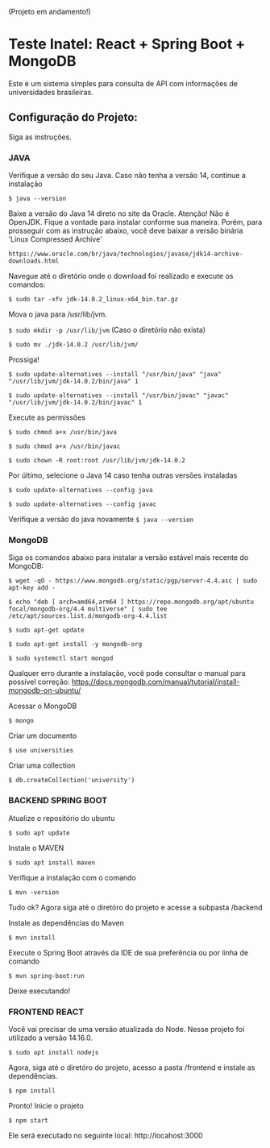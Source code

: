(Projeto em andamento!)

# **Teste Inatel: React + Spring Boot + MongoDB**

Este é um sistema simples para consulta de API com informações de universidades brasileiras.


## **Configuração do Projeto:**

Siga as instruções.


### **JAVA**

Verifique a versão do seu Java. Caso não tenha a versão 14, continue a instalação

`$ java --version`

Baixe a versão do Java 14 direto no site da Oracle. Atenção! Não é OpenJDK. Fique a vontade para instalar conforme sua maneira. Porém, para prosseguir com as instrução abaixo, você deve baixar a versão binária 'Linux Compressed Archive'

    https://www.oracle.com/br/java/technologies/javase/jdk14-archive-downloads.html

Navegue até o diretório onde o download foi realizado e execute os comandos:

`$ sudo tar -xfv jdk-14.0.2_linux-x64_bin.tar.gz`

Mova o java para /usr/lib/jvm. 

`$ sudo mkdir -p /usr/lib/jvm` (Caso o diretório não exista)

`$ sudo mv ./jdk-14.0.2 /usr/lib/jvm/`

Prossiga!

`$ sudo update-alternatives --install "/usr/bin/java" "java" "/usr/lib/jvm/jdk-14.0.2/bin/java" 1 `

`$ sudo update-alternatives --install "/usr/bin/javac" "javac" "/usr/lib/jvm/jdk-14.0.2/bin/javac" 1`

Execute as permissões

`$ sudo chmod a+x /usr/bin/java`

`$ sudo chmod a+x /usr/bin/javac`

`$ sudo chown -R root:root /usr/lib/jvm/jdk-14.0.2`

Por último, selecione o Java 14 caso tenha outras versões instaladas

`$ sudo update-alternatives --config java`

`$ sudo update-alternatives --config javac`

Verifique a versão do java novamente
`$ java --version`


### **MongoDB**

Siga os comandos abaixo para instalar a versão estável mais recente do MongoDB:

`$ wget -qO - https://www.mongodb.org/static/pgp/server-4.4.asc | sudo apt-key add -`

`$ echo "deb [ arch=amd64,arm64 ] https://repo.mongodb.org/apt/ubuntu focal/mongodb-org/4.4 multiverse" | sudo tee /etc/apt/sources.list.d/mongodb-org-4.4.list`

`$ sudo apt-get update`

`$ sudo apt-get install -y mongodb-org`

`$ sudo systemctl start mongod`

Qualquer erro durante a instalação, você pode consultar o manual para possível correção: https://docs.mongodb.com/manual/tutorial/install-mongodb-on-ubuntu/

Acessar o  MongoDB

`$ mongo`

Criar um documento

`$ use universities`

Criar uma collection

`$ db.createCollection('university')`


### **BACKEND SPRING BOOT**

Atualize o repositório do ubuntu

`$ sudo apt update`

Instale o MAVEN

`$ sudo apt install maven`

Verifique a instalação com o comando

`$ mvn -version`

Tudo ok? Agora siga até o diretóro do projeto e acesse a subpasta /backend

Instale as dependências do Maven

`$ mvn install`

Execute o Spring Boot através da IDE de sua preferência ou por linha de comando

`$ mvn spring-boot:run`

Deixe executando!

### **FRONTEND REACT**

Você vai precisar de uma versão atualizada do Node. Nesse projeto foi utilizado a versão 14.16.0.

`$ sudo apt install nodejs`

Agora, siga até o diretóro do projeto, acesso a pasta /frontend e instale as dependências.

`$ npm install`

Pronto! Inicie o projeto

`$ npm start`

Ele será executado no seguinte local: http://locahost:3000
